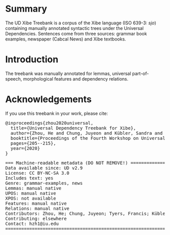 # Summary

The UD Xibe Treebank is a corpus of the Xibe language (ISO 639-3: *sjo*) containing manually annotated syntactic trees under the Universal Dependencies. Sentences come from three sources: grammar book examples, newspaper (Cabcal News) and Xibe textbooks. 

# Introduction

The treebank was manually annotated for lemmas, universal part-of-speech, morphological features and dependency relations. 

# Acknowledgements

If you use this treebank in your work, please cite:

<pre>
@inproceedings{zhou2020universal,
  title={Universal Dependency Treebank for Xibe},
  author={Zhou, He and Chung, Juyeon and Kübler, Sandra and Tyers, Francis},
  booktitle={Proceedings of the Fourth Workshop on Universal Dependencies (UDW 2020)},
  pages={205--215},
  year={2020}
}
</pre>

<pre>
=== Machine-readable metadata (DO NOT REMOVE!) ================================
Data available since: UD v2.9
License: CC BY-NC-SA 3.0
Includes text: yes
Genre: grammar-examples, news
Lemmas: manual native
UPOS: manual native
XPOS: not available
Features: manual native
Relations: manual native
Contributors: Zhou, He; Chung, Juyeon; Tyers, Francis; Kübler, Sandra
Contributing: elsewhere
Contact: hzh1@iu.edu
===============================================================================
</pre>


